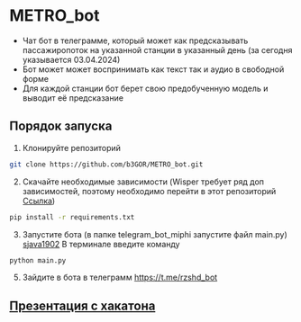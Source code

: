 # METRO_bot
* Чат бот в телеграмме, который может как предсказывать пассажиропоток на указанной станции в указанный день (за сегодня указывается 03.04.2024)
* Бот может может воспринимать как текст так и аудио в свободной форме
* Для каждой станции бот берет свою предобученную модель и выводит её предсказание
## Порядок запуска
1. Клонируйте репозиторий
```bash
git clone https://github.com/b3GOR/METRO_bot.git
```
2. Скачайте необходимые зависимости (Wisper требует ряд доп зависимостей, поэтому необходимо перейти в этот репозиторий [Ссылка](https://www.figma.com/file/3jb0H3ZVQcEGitIoWB8bWH/NuclearHacK-%7C-МТП?type=design&node-id=0-1&mode=design))
```bash
pip install -r requirements.txt
```
3. Запустите бота (в папке telegram_bot_miphi запустите файл main.py) [sjava1902](https://github.com/sjava1902/telegram_bot_miphi)
В терминале введите команду
```bash
python main.py
```
5. Зайдите в бота в телеграмм
https://t.me/rzshd_bot

## [Презентация с хакатона](https://www.figma.com/file/3jb0H3ZVQcEGitIoWB8bWH/NuclearHacK-%7C-МТП?type=design&node-id=0-1&mode=design)

